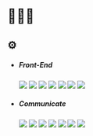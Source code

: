 # 👩🏻‍🚀

## ⚙️

* ##### Front-End
  <img src="https://img.shields.io/badge/React-61DAFB?style=flat&logo=React&logoColor=white"/></a>
  <img src="https://img.shields.io/badge/TypeScript-3178C6?style=flat&logo=TypeScript&logoColor=white"/></a>
  <img src="https://img.shields.io/badge/JavaScript-F7E018?style=flat&logo=JavaScript&logoColor=white"/></a>
  <img src="https://img.shields.io/badge/Sass-CC6699?style=flat&logo=Sass&logoColor=white"/></a>
  <img src="https://img.shields.io/badge/Styled%20Components-DB7093?style=flat&logo=Styled-Components&logoColor=white"/></a>
  <img src="https://img.shields.io/badge/CSS-1572B6?style=flat&logo=CSS3&logoColor=white"/></a>
  <img src="https://img.shields.io/badge/HTML-E34F26?style=flat&logo=HTML5&logoColor=white"/></a>

* ##### Communicate

  <img src="https://img.shields.io/badge/GitHub-181717?style=flat&logo=GitHub&logoColor=white"/></a>
  <img src="https://img.shields.io/badge/Slack-4A154B?style=flat&logo=Slack&logoColor=white"/></a>
  <img src="https://img.shields.io/badge/Notion-000000?style=flat&logo=Notion&logoColor=white"/></a>
  <img src="https://img.shields.io/badge/Trello-0052CC?style=flat&logo=Trello&logoColor=white"/></a>
  <img src="https://img.shields.io/badge/Discord-5865F2?style=flat&logo=Discord&logoColor=white"/></a>
  <img src="https://img.shields.io/badge/Zoom-2D8CFF?style=flat&logo=zoom&logoColor=white"/></a>
  <img src="https://img.shields.io/badge/Google%20Meet-00897B?style=flat&logo=GoogleMeet&logoColor=white"/></a>

